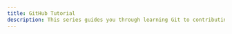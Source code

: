 ```yaml
---
title: GitHub Tutorial
description: This series guides you through learning Git to contributing to the GitHub repository.
---
```


